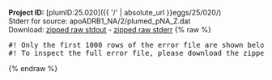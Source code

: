 **Project ID:** [plumID:25.020]({{ '/' | absolute_url }}eggs/25/020/)  
Stderr for source:  apoADRB1_NA/2/plumed_pNA_Z.dat   
Download: [zipped raw stdout](plumed_pNA_Z.dat.plumed_master.stdout.txt.zip) - [zipped raw stderr](plumed_pNA_Z.dat.plumed_master.stderr.txt.zip) 
{% raw %}
<pre>
#! Only the first 1000 rows of the error file are shown below
#! To inspect the full error file, please download the zipped raw stderr file above
</pre>
{% endraw %}
